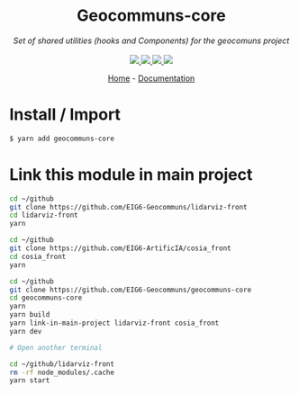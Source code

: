 <h1 align="center">
   Geocommuns-core
</h1>
<p align="center">
    <i>Set of shared utilities (hooks and Components) for the geocomuns project</i>
    <br />
    <br />
    <a href="https://github.com/EIG6-Geocommuns/geocommuns-core/actions">
      <img src="https://github.com/EIG6-Geocommuns/geocommuns-core/workflows/ci/badge.svg?branch=main" />
    </a>
    <a href="https://bundlephobia.com/package/geocommuns-core">
      <img src="https://img.shields.io/bundlephobia/minzip/geocommuns-core" />
    </a>
    <a href="https://www.npmjs.com/package/geocommuns-core">
      <img src="https://img.shields.io/npm/dw/geocommuns-core" />
    </a>
    <a href="https://github.com/EIG6-Geocommuns/geocommuns-core/blob/main/LICENSE">
      <img src="https://img.shields.io/npm/l/geocommuns-core" />
    </a>
</p>
<p align="center">
  <a href="https://github.com/EIG6-Geocommuns/geocommuns-core">Home</a>
  -
  <a href="https://github.com/EIG6-Geocommuns/geocommuns-core">Documentation</a>
</p>

# Install / Import

```bash
$ yarn add geocommuns-core
```

# Link this module in main project

```bash
cd ~/github
git clone https://github.com/EIG6-Geocommuns/lidarviz-front
cd lidarviz-front
yarn

cd ~/github
git clone https://github.com/EIG6-ArtificIA/cosia_front
cd cosia_front
yarn

cd ~/github
git clone https://github.com/EIG6-Geocommuns/geocommuns-core
cd geocommuns-core
yarn
yarn build
yarn link-in-main-project lidarviz-front cosia_front
yarn dev

# Open another terminal

cd ~/github/lidarviz-front
rm -rf node_modules/.cache
yarn start
```
